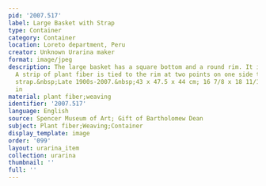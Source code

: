 ```yaml
---
pid: '2007.517'
label: Large Basket with Strap
type: Container
category: Container
location: Loreto department, Peru
creator: Unknown Urarina maker
format: image/jpeg
description: The large basket has a square bottom and a round rim. It is dark brown.
  A strip of plant fiber is tied to the rim at two points on one side to act as a
  strap.&nbsp;Late 1900s-2007.&nbsp;43 x 47.5 x 44 cm; 16 7/8 x 18 11/16 x 17 5/16
  in
material: plant fiber;weaving
identifier: '2007.517'
language: English
source: Spencer Museum of Art; Gift of Bartholomew Dean
subject: Plant fiber;Weaving;Container
display_template: image
order: '099'
layout: urarina_item
collection: urarina
thumbnail: ''
full: ''
---
```

